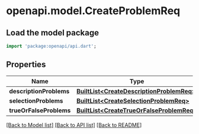 # openapi.model.CreateProblemReq

## Load the model package
```dart
import 'package:openapi/api.dart';
```

## Properties
Name | Type | Description | Notes
------------ | ------------- | ------------- | -------------
**descriptionProblems** | [**BuiltList&lt;CreateDescriptionProblemReq&gt;**](CreateDescriptionProblemReq.md) |  | 
**selectionProblems** | [**BuiltList&lt;CreateSelectionProblemReq&gt;**](CreateSelectionProblemReq.md) |  | 
**trueOrFalseProblems** | [**BuiltList&lt;CreateTrueOrFalseProblemReq&gt;**](CreateTrueOrFalseProblemReq.md) |  | 

[[Back to Model list]](../README.md#documentation-for-models) [[Back to API list]](../README.md#documentation-for-api-endpoints) [[Back to README]](../README.md)


